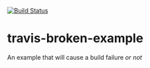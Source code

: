[![Build Status](https://travis-ci.org/007Cat24/travis-broken-example.svg?branch=master)](https://travis-ci.org/007Cat24/travis-broken-example)
# travis-broken-example

An example that will cause a build failure *or not*
